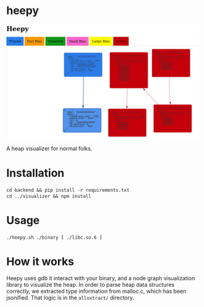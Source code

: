 # heepy
![Heepy Display](./heepy_final.png)

A heap visualizer for normal folks.

# Installation

```
cd backend && pip install -r requirements.txt
cd ../visualizer && npm install
```

# Usage

```
./heepy.sh ./binary [ ./libc.so.6 ]
```

# How it works

Heepy uses gdb it interact with your binary, and a node graph visualization library to visualize the heap. In order to parse heap data structures correctly, we extracted type information from malloc.c, which has been jsonified. That logic is in the `alloxtract/` directory.
